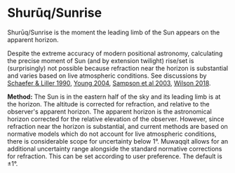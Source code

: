 # Shurūq/Sunrise
Shurūq/Sunrise is the moment the leading limb of the Sun appears on the apparent horizon.

<note type="warning">Despite the extreme accuracy of modern positional astronomy, calculating the precise moment of Sun (and by extension twilight) rise/set is (surprisingly) not possible because refraction near the horizon is substantial and varies based on live atmospheric conditions. See discussions by [Schaefer & Liller 1990](http://articles.adsabs.harvard.edu/cgi-bin/nph-iarticle_query?bibcode=1990PASP..102..796S&db_key=AST&page_ind=0&data_type=GIF&type=SCREEN_VIEW&classic=YES), [Young 2004](https://iopscience.iop.org/article/10.1086/420806/pdf), [Sampson et al 2003](http://www.jstor.org/stable/10.1086/378214), [Wilson 2018](https://digitalcommons.mtu.edu/etdr/697).</note>

**Method:** The Sun is in the eastern half of the sky and its leading limb is at the horizon. The altitude is corrected for refraction, and relative to the observer's apparent horizon. The apparent horizon is the astronomical horizon corrected for the relative elevation of the observer. However, since refraction near the horizon is substantial, and current methods are based on normative models which do not account for live atmospheric conditions, there is considerable scope for uncertainty below 1°. Muwaqqit allows for an additional uncertainty range alongside the standard normative corrections for refraction. This can be set according to user preference. The default is ±1°.
